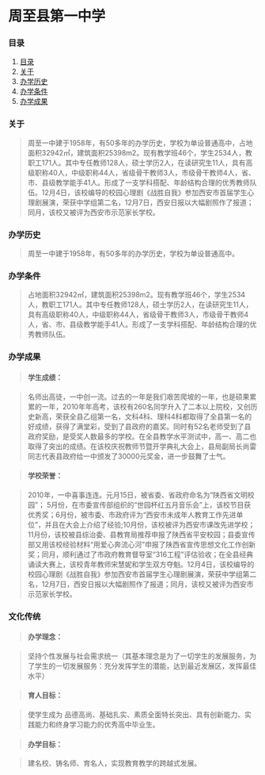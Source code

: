 # 周至县第一中学

### 目录

<a name="ml"></a>

1. [目录](#ml)
2. [关于](#about)
3. [办学历史](#his)
4. [办学条件](#tj)
5. [办学成果](#cg)



### 关于

<a name="about"></a>

> 周至一中建于1958年，有50多年的办学历史，学校为单设普通高中，占地面积32942㎡，建筑面积25398m2。现有教学班46个，学生2534人，教职工171人。其中专任教师128人，硕士学历2人，在读研究生11人，具有高级职称40人，中级职称44人，省级骨干教师3人，市级骨干教师4人，省、市、县级教学能手41人。形成了一支学科搭配、年龄结构合理的优秀教师队伍。12月4日，该校编导的校园心理剧《战胜自我》参加西安市首届学生心理剧展演，荣获中学组第二名，12月7日，西安日报以大幅剧照作了报道；同月，该校又被评为西安市示范家长学校。

### 办学历史

<a name="his"></a>

> 周至一中建于1958年，有50多年的办学历史，学校为单设普通高中。

### 办学条件

<a name="tj"></a>

> 占地面积32942㎡，建筑面积25398m2。现有教学班46个，学生2534人，教职工171人。其中专任教师128人，硕士学历2人，在读研究生11人，具有高级职称40人，中级职称44人，省级骨干教师3人，市级骨干教师4人，省、市、县级教学能手41人。形成了一支学科搭配、年龄结构合理的优秀教师队伍。

### 办学成果

> #### 学生成绩：

> 名师出高徒，一中创一流。过去的一年是我们艰苦爬坡的一年，也是硕果累累的一年，2010年年高考，该校有260名同学升入了二本以上院校，又创历史新高，荣获全县乙组第一名，文科4科、理科4科都取得了全县第一名的好成绩，获得了满堂彩，受到了县政府的嘉奖。同时有52名老师受到了县政府奖励，是受奖人数最多的学校。在全县教学水平测试中，高一、高二也取得了突出的成绩。在该校庆祝教师节暨开学典礼大会上，县局副局长尚雷同志代表县政府给一中颁发了30000元奖金，进一步鼓舞了士气。

> #### 学校荣誉：

<a name="cg"></a>

> 2010年，一中喜事连连。元月15日，被省委、省政府命名为“陕西省文明校园”； 5月份，在市委宣传部组织的“世园杯红五月音乐会”上，该校节目获优秀奖；6月份，被市委、市政府评为“西安市未成年人教育工作先进单位”，并且在大会上介绍了经验;10月份，该校被评为西安市课改先进学校；11月份，该校被县综治委、县教育局推荐申报了陕西省平安校园；县委宣传部又用该校经验材料“用爱心奔流心河”申报了陕西省宣传思想文化工作创新奖；同月，顺利通过了市政府教育督导室“316工程”评估验收；在全县经典诵读大赛上，该校青年教师宋慧妮和学生双方夺魁。12月4日，该校编导的校园心理剧《战胜自我》参加西安市首届学生心理剧展演，荣获中学组第二名，12月7日，西安日报以大幅剧照作了报道；同月，该校又被评为西安市示范家长学校。

### 文化传统

> #### 办学理念：

> 坚持个性发展与社会需求统一（其基本理念是为了一切学生的发展服务，为了学生的一切发展服务：充分发挥学生的潜能，达到最近发展区，发挥最佳水平）

> #### 育人目标：

> 使学生成为 品德高尚、基础扎实、素质全面特长突出、具有创新能力、实践能力和终身学习能力的优秀高中毕业生。

> #### 办学目标：

> 建名校、铸名师、育名人，实现教育教学的跨越式发展。
